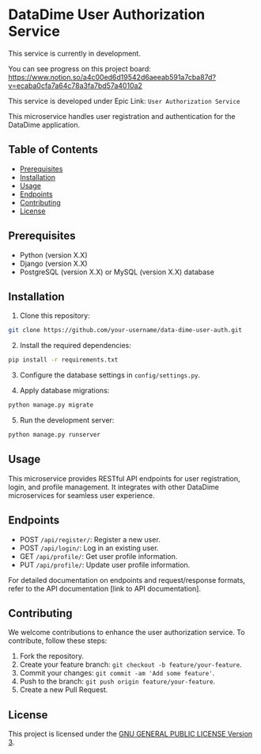# DataDime User Authorization Service

This service is currently in development. 

You can see progress on this project board: https://www.notion.so/a4c00ed6d19542d6aeeab591a7cba87d?v=ecaba0cfa7a64c78a3fa7bd57a4010a2

This service is developed under Epic Link: `User Authorization Service` 

This microservice handles user registration and authentication for the DataDime application.

## Table of Contents

- [Prerequisites](#prerequisites)
- [Installation](#installation)
- [Usage](#usage)
- [Endpoints](#endpoints)
- [Contributing](#contributing)
- [License](#license)

## Prerequisites

- Python (version X.X)
- Django (version X.X)
- PostgreSQL (version X.X) or MySQL (version X.X) database

## Installation

1. Clone this repository:

```sh
git clone https://github.com/your-username/data-dime-user-auth.git
```

2. Install the required dependencies:

```sh
pip install -r requirements.txt
```

3. Configure the database settings in `config/settings.py`.

4. Apply database migrations:

```sh
python manage.py migrate
```

5. Run the development server:

```sh
python manage.py runserver
```

## Usage

This microservice provides RESTful API endpoints for user registration, login, and profile management. It integrates with other DataDime microservices for seamless user experience.

## Endpoints

- POST `/api/register/`: Register a new user.
- POST `/api/login/`: Log in an existing user.
- GET `/api/profile/`: Get user profile information.
- PUT `/api/profile/`: Update user profile information.

For detailed documentation on endpoints and request/response formats, refer to the API documentation [link to API documentation].

## Contributing

We welcome contributions to enhance the user authorization service. To contribute, follow these steps:

1. Fork the repository.
2. Create your feature branch: `git checkout -b feature/your-feature`.
3. Commit your changes: `git commit -am 'Add some feature'`.
4. Push to the branch: `git push origin feature/your-feature`.
5. Create a new Pull Request.

## License

This project is licensed under the [GNU GENERAL PUBLIC LICENSE Version 3](LICENSE).
